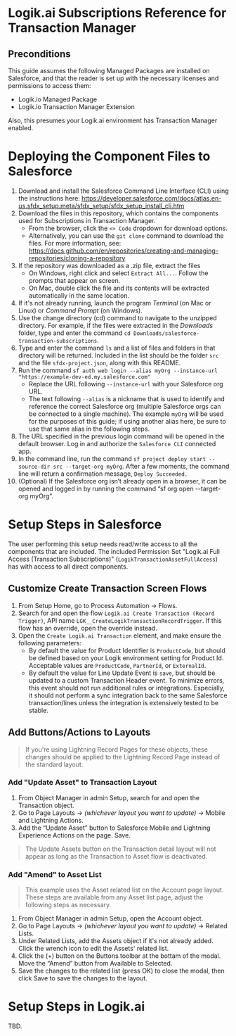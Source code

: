 # Logik.ai Subscriptions Reference for Transaction Manager

## Preconditions
This guide assumes the following Managed Packages are installed on Salesforce, and that the reader is set up with the necessary licenses and permissions to access them:
- Logik.io Managed Package
- Logik.io Transaction Manager Extension

Also, this presumes your Logik.ai environment has Transaction Manager enabled.

# Deploying the Component Files to Salesforce

1. Download and install the Salesforce Command Line Interface (CLI) using the instructions here: https://developer.salesforce.com/docs/atlas.en-us.sfdx_setup.meta/sfdx_setup/sfdx_setup_install_cli.htm
2. Download the files in this repository, which contains the components used for Subscriptions in Transaction Manager.
   - From the browser, click the `<> Code` dropdown for download options.
   - Alternatively, you can use the `git clone` command to download the files. For more information, see: https://docs.github.com/en/repositories/creating-and-managing-repositories/cloning-a-repository
3. If the repository was downloaded as a .zip file, extract the files
   - On Windows, right click and select `Extract All...`. Follow the prompts that appear on screen.
   - On Mac, double click the file and its contents will be extracted automatically in the same location.
4. If it's not already running, launch the program *Terminal* (on Mac or Linux) or *Command Prompt* (on Windows).
5. Use the change directory (cd) command to navigate to the unzipped directory. For example, if the files were extracted in the *Downloads* folder, type and enter the command `cd Downloads/salesforce-transaction-subscriptions`.
6. Type and enter the command `ls` and a list of files and folders in that directory will be returned. Included in the list should be the folder `src` and the file `sfdx-project.json`, along with this README.
7. Run the command `sf auth web login --alias myOrg --instance-url "https://example-dev-ed.my.salesforce.com"`
   - Replace the URL following `--instance-url` with your Salesforce org URL.
   - The text following `--alias` is a nickname that is used to identify and reference the correct Salesforce org (multiple Salesforce orgs can be connected to a single machine). The example `myOrg` will be used for the purposes of this guide; if using another alias here, be sure to use that same alias in the following steps.
8. The URL specified in the previous login command will be opened in the default browser. Log in and authorize the `Salesforce CLI` connected app.
9. In the command line, run the command `sf project deploy start --source-dir src --target-org myOrg`. After a few moments, the command line will return a confirmation message, `Deploy Succeeded.`
10. (Optional) If the Salesforce org isn’t already open in a browser, it can be opened and logged in by running the command “sf org open --target-org myOrg”.

# Setup Steps in Salesforce
The user performing this setup needs read/write access to all the components that are included. The included Permission Set "Logik.ai Full Access (Transaction Subscriptions)" (`LogikTransactionAssetFullAccess`) has with access to all direct components.

## Customize Create Transaction Screen Flows
1. From Setup Home, go to Process Automation → Flows.
2. Search for and open the flow `Logik.ai Create Transaction (Record Trigger)`, API name `LGK__CreateLogikTransactionRecordTrigger`. If this flow has an override, open the override instead.
3. Open the `Create Logik.ai Transaction` element, and make ensure the following parameters:
   - By default the value for Product Identifier is `ProductCode`, but should be defined based on your Logik environment setting for Product Id. Acceptable values are `ProductCode`, `PartnerId`, or `ExternalId`.
   - By default the value for Line Update Event is `save`, but should be updated to a custom Transaction Header event. To minimize errors, this event should not run additional rules or integrations. Especially, it should not perform a sync integration back to the same Salesforce transaction/lines unless the integration is extensively tested to be stable.

## Add Buttons/Actions to Layouts
> If you're using Lightning Record Pages for these objects, these changes should be applied to the Lightning Record Page instead of the standard layout.

### Add "Update Asset" to Transaction Layout
1. From Object Manager in admin Setup, search for and open the Transaction object.
2. Go to Page Layouts → _(whichever layout you want to update)_ → Mobile and Lightning Actions.
3. Add the “Update Asset” button to Salesforce Mobile and Lightning Experience Actions on the page. Save.
> The Update Assets button on the Transaction detail layout will not appear as long as the Transaction to Asset flow is deactivated.

### Add "Amend" to Asset List
> This example uses the Asset related list on the Account page layout. These steps are available from any Asset list page, adjust the following steps as necessary.
1. From Object Manager in admin Setup, open the Account object.
2. Go to Page Layouts → _(whichever layout you want to update)_ → Related Lists.
3. Under Related Lists, add the Assets object if it's not already added. Click the wrench icon to edit the Assets' related list.
4. Click the (+) button on the Buttons toolbar at the bottam of the modal. Move the “Amend” button from Available to Selected.
5. Save the changes to the related list (press OK) to close the modal, then click Save to save the changes to the layout.


# Setup Steps in Logik.ai
TBD.
